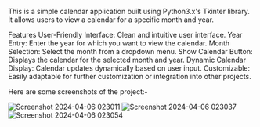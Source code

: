 This is a simple calendar application built using Python3.x's Tkinter library. It allows users to view a calendar for a specific month and year.


Features
User-Friendly Interface: Clean and intuitive user interface.
Year Entry: Enter the year for which you want to view the calendar.
Month Selection: Select the month from a dropdown menu.
Show Calendar Button: Displays the calendar for the selected month and year.
Dynamic Calendar Display: Calendar updates dynamically based on user input.
Customizable: Easily adaptable for further customization or integration into other projects.



Here are some screenshots of the project:-

![Screenshot 2024-04-06 023011](https://github.com/junghare1/Python-calendar/assets/166168901/a621ddaa-fa7a-447e-b871-08e4cdfa989a)
![Screenshot 2024-04-06 023037](https://github.com/junghare1/Python-calendar/assets/166168901/968bc492-c6e0-430b-8483-d8d20c1353a0)
![Screenshot 2024-04-06 023054](https://github.com/junghare1/Python-calendar/assets/166168901/0b7f4985-f10c-4e6f-a716-43659ef3e306)




